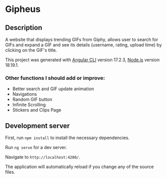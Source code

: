 # Gipheus

## Description

A website that displays trending GIFs from Giphy, allows user to search for GIFs and expand a GIF and see its details (username, rating, upload time) by clicking on the GIF's title.

This project was generated with [Angular CLI](https://github.com/angular/angular-cli) version 17.2.3, [Node.js](https://nodejs.org/en) version 18.19.1.

### Other functions I should add or improve:

- Better search and GIF update animation
- Navigations
- Random GIF button
- Infinite Scrolling
- Stickers and Clips Page
 
## Development server

First, run `npm install` to install the necessary dependencies.

Run `ng serve` for a dev server. 

Navigate to `http://localhost:4200/`.

The application will automatically reload if you change any of the source files.
